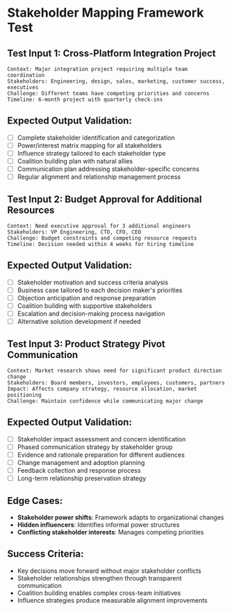 # Stakeholder Mapping Framework Test

## Test Input 1: Cross-Platform Integration Project
```
Context: Major integration project requiring multiple team coordination
Stakeholders: Engineering, design, sales, marketing, customer success, executives
Challenge: Different teams have competing priorities and concerns
Timeline: 6-month project with quarterly check-ins
```

## Expected Output Validation:
- [ ] Complete stakeholder identification and categorization
- [ ] Power/interest matrix mapping for all stakeholders
- [ ] Influence strategy tailored to each stakeholder type
- [ ] Coalition building plan with natural allies
- [ ] Communication plan addressing stakeholder-specific concerns
- [ ] Regular alignment and relationship management process

## Test Input 2: Budget Approval for Additional Resources
```
Context: Need executive approval for 3 additional engineers
Stakeholders: VP Engineering, CTO, CFO, CEO
Challenge: Budget constraints and competing resource requests
Timeline: Decision needed within 4 weeks for hiring timeline
```

## Expected Output Validation:
- [ ] Stakeholder motivation and success criteria analysis
- [ ] Business case tailored to each decision maker's priorities
- [ ] Objection anticipation and response preparation
- [ ] Coalition building with supportive stakeholders
- [ ] Escalation and decision-making process navigation
- [ ] Alternative solution development if needed

## Test Input 3: Product Strategy Pivot Communication
```
Context: Market research shows need for significant product direction change
Stakeholders: Board members, investors, employees, customers, partners
Impact: Affects company strategy, resource allocation, market positioning
Challenge: Maintain confidence while communicating major change
```

## Expected Output Validation:
- [ ] Stakeholder impact assessment and concern identification
- [ ] Phased communication strategy by stakeholder group
- [ ] Evidence and rationale preparation for different audiences
- [ ] Change management and adoption planning
- [ ] Feedback collection and response process
- [ ] Long-term relationship preservation strategy

## Edge Cases:
- **Stakeholder power shifts**: Framework adapts to organizational changes
- **Hidden influencers**: Identifies informal power structures
- **Conflicting stakeholder interests**: Manages competing priorities

## Success Criteria:
- Key decisions move forward without major stakeholder conflicts
- Stakeholder relationships strengthen through transparent communication
- Coalition building enables complex cross-team initiatives
- Influence strategies produce measurable alignment improvements